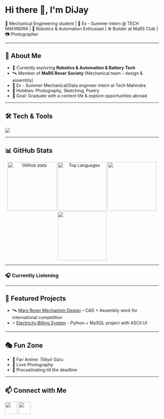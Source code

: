 # Hi there 👋, I'm DiJay

🚀 Mechanical Engineering student | 🏢 Ex - Summer intern @ TECH MAHINDRA | 🌌 Robotics & Automation Enthusiast | ⚙️ Builder at MaRS Club | 📷 Photographer

---

## 🌟 About Me
- 🔭 Currently exploring **Robotics & Automation & Battery Tech**
- 🛰️ Member of **MaRS Rover Society** (Mechanical team – design & assembly)
- 🏢 Ex - Summer Mechanical/Data engineer intern at Tech Mahindra
- 🎨 Hobbies: Photography, Sketching, Poetry
- 🎯 Goal: Graduate with a content life & explore opportunities abroad

---

## 🛠️ Tech & Tools
<p align="left">
  <img src="https://skillicons.dev/icons?i=fusion360,solidworks,cpp,python,html,css,javascript,mysql,git,github,autocad" />
</p>

---

## 📊 GitHub Stats

<p align="center">
  <img src="https://github-readme-stats.vercel.app/api?username=just0dj&show_icons=true&theme=tokyonight" alt="GitHub stats" height="160"/>
  <img src="https://github-readme-stats.vercel.app/api/top-langs/?username=just0dj&layout=compact&theme=tokyonight" alt="Top Languages" height="160"/>
  <img src="![](https://quotes-github-readme.vercel.app/api?type=horizontal&theme=tokyonight)" height="160"/>
  <img src="[![Last.fm](https://lastfm-recently-played.vercel.app/api?user=Just0DJ)](https://www.last.fm/user/Just0DJ)" height="160"/>
</p>

---
### 🎧 Currently Listening


---

## 🚀 Featured Projects
- 🛰️ [Mars Rover Mechanism Design]("https://www.instagram.com/p/DJv-9M2NCVi/?utm_source=ig_web_button_share_sheet&igsh=Ym5ydWxkdXhxN2g3") – CAD + Assembly work for international competition
- ⚡ [Electricity Billing System]("https://github.com/Just0DJ/Electricity-billing-system-project") – Python + MySQL project with ASCII UI

---

## 🎭 Fun Zone
- 🎵 Fav Anime: *Tōkyō Gūru*
- 📸 Love Photography
- 👀 Procastinating till the deadline

---

## 📫 Connect with Me
<p align="left">
  <a href="https://www.linkedin.com/in/IamDijay"><img src="https://skillicons.dev/icons?i=linkedin" height="40"></a>
  <a href="https://www.instagram.com/just0dj"><img src="https://skillicons.dev/icons?i=instagram" height="40"></a>
</p>
